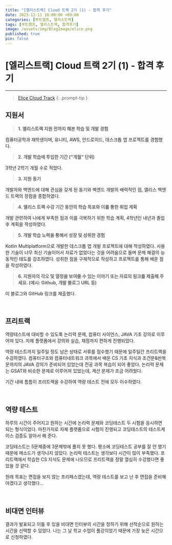 ```yaml
---
title: "[엘리스트랙] Cloud 트랙 2기 (1) - 합격 후기"
date: 2023-12-11 10:00:00 +09:00
categories: [부트캠프, 엘리스트랙]
tags: [부트캠프, 엘리스트랙, 합격후기]
image: /assets/img/BlogImage/elice.png
published: true
pin: false
---
```


# [엘리스트랙] Cloud 트랙 2기 (1) - 합격 후기

---

> [Elice Cloud Track](https://elice.training/track/cloud)
{: .prompt-tip }

## 지원서

> **1. 엘리스트랙 지원 전까지 해본 학습 및 개발 경험**

컴퓨터공학과 재학생이며, 유니티, AWS, 안드로이드, 데스크톱 앱 프로젝트를 경험했다.

> **2. 개발 학습에 투입한 기간 ("개월" 단위)**

3학년 2학기 개월 수로 적었다.

> **3. 지원 동기**

개발자와 백엔드에 대해 관심을 갖게 된 동기와 벡엔드 개발의 배력적인 점, 엘리스 백엔드 트랙의 장점을 종합하였다.

> **4. 엘리스 트랙 수강 기간 동안의 학습 목표와 이를 통한 취업 계획**

개발 관련하여 나에게 부족한 점과 이를 극복하기 위한 학습 계획, 4학년인 내년과 졸업 후 계획을 작성하였다.

> **5. 개발 학습 노력을 통해서 성장 및 성취한 경험**

Kotlin Multiplatform으로 개발한 데스크톱 앱 개발 프로젝트에 대해 작성하였다. 사용한 기술이 너무 최신 기술이어서 자료가 없었다는 것을 어려움으로 들며 문제 해결의 능동적인 태도를 강조하였다. 성취한 점을 구체적으로 작성하고 프로젝트를 통해 배운 점을 작성하였다.

> **6. 지원자의 각오 및 열정을 보여줄 수 있는 이야기 또는 자료의 링크를 제출해 주세요. (예시: Github, 개발 블로그 URL 등)**

이 블로그와 GitHub 링크를 제출했다. 

<br>

## 프리트랙

역량테스트에 대비할 수 있도록 논리력 문제, 컴퓨터 사이언스, JAVA 기초 강의로 이루어져 있다. 자체 플랫폼에서 강의와 실습, 채점까지 편하게 진행되었다. 

역량 테스트까지 일주일 정도 남은 상태로 서류를 접수했기 때문에 일주일간 프리트랙을 수강하였다. 컴퓨터구조와 컴퓨터네트워크 과목에서 배운 CS 기초 지식과 조건문&반복문까지의 JAVA 강의가 준비되어 있었는데 전공 과목 복습이 되어 좋았다. 논리력 문제는 GSAT와 비슷한 문제로 이루어져 있었는데, 계산 문제가 조금 어려웠다. 

기간 내에 틈틈이 프리트랙을 수강하여 역량 테스트 전에 모두 이수하였다.

<br>

## 역량 테스트

하루의 시간이 주어지고 원하는 시간에 논리력 문제와 코딩테스트 두 시험을 응시하면 되는 형식이었다. 마찬가지로 자체 플랫폼으로 시험이 진행되고 코딩테스트의 테스트케이스 검증도 알아서 해 준다.

코딩테스트는 5문제중에 3문제밖에 풀지 못 했다. 평소에 코딩테스트 공부를 잘 안 했기 때문에 메소드가 생각나지 않았다. 논리럭 테스트는 생각보다 시간이 많이 부족했다. 프리트랙에서 학습한 CS 지식도 문제에 나오므로 프리트랙을 정말 열심히 수강했다면 좋았을 것 같다. 

원래 목표는 면접을 보지 않는 프리패스였는데, 역량 테스트를 보고 난 후 면접을 준비해야겠다고 생각했다... 

<br>

## 비대면 인터뷰

결과가 발표되고 이틀 후 있을 비대면 인터뷰의 시간을 정하기 위해 선착순으로 원하는 시간을 선택할 수 있었다. 나는 그 날 학교 수업이 풀강이었기 때문에 가장 늦은 시간으로 신청하였다. 

